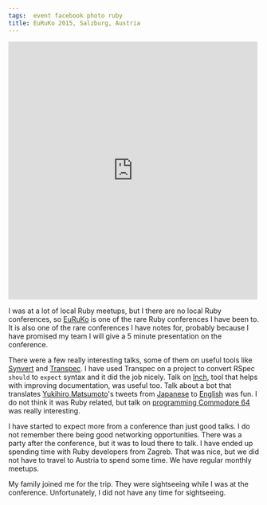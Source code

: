 ```yaml
---
tags:  event facebook photo ruby
title: EuRuKo 2015, Salzburg, Austria
---
```

<iframe src="https://www.facebook.com/plugins/post.php?href=https%3A%2F%2Fwww.facebook.com%2Fmedia%2Fset%2F%3Fset%3Da.10153736453132290.1073741831.735252289%26type%3D3&width=500" width="500" height="518" style="border:none;overflow:hidden" scrolling="no" frameborder="0" allowTransparency="true"></iframe>

I was at a lot of local Ruby meetups, but I there are no local Ruby conferences, so [EuRuKo](http://www.euruko2015.org/) is one of the rare Ruby conferences I have been to. It is also one of the rare conferences I have notes for, probably because I have promised my team I will give a 5 minute presentation on the conference.

There were a few really interesting talks, some of them on  useful tools like [Synvert](https://github.com/xinminlabs/synvert) and [Transpec](https://github.com/yujinakayama/transpec). I have used Transpec on a project to convert RSpec `should` to `expect` syntax  and it did the job nicely. Talk on [Inch](https://github.com/rrrene/inch), tool that helps with improving documentation, was useful too. Talk about a bot that translates [Yukihiro Matsumoto](https://en.wikipedia.org/wiki/Yukihiro_Matsumoto)'s tweets from [Japanese](https://twitter.com/yukihiro_matz) to [English](https://twitter.com/matz_translated) was fun. I do not think it was Ruby related, but talk on [programming Commodore 64](http://64bites.com/) was really interesting.

I have started to expect more from a conference than just good talks. I do not remember there being good networking opportunities. There was a party after the conference, but it was to loud there to talk. I have ended up spending time with Ruby developers from Zagreb. That was nice, but we did not have to travel to Austria to spend some time. We have regular monthly meetups.

My family joined me for the trip. They were sightseeing while I was at the conference. Unfortunately, I did not have any time for sightseeing.
